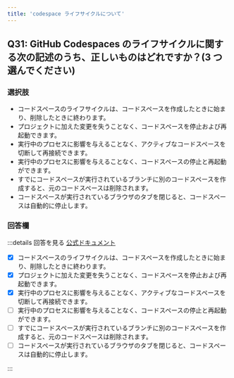 ```yaml
---
title: 'codespace ライフサイクルについて'
---
```


## Q31: GitHub Codespaces のライフサイクルに関する次の記述のうち、正しいものはどれですか？(3 つ選んでください)

### 選択肢

- コードスペースのライフサイクルは、コードスペースを作成したときに始まり、削除したときに終わります。
- プロジェクトに加えた変更を失うことなく、コードスペースを停止および再起動できます。
- 実行中のプロセスに影響を与えることなく、アクティブなコードスペースを切断して再接続できます。
- 実行中のプロセスに影響を与えることなく、コードスペースの停止と再起動ができます。
- すでにコードスペースが実行されているブランチに別のコードスペースを作成すると、元のコードスペースは削除されます。
- コードスペースが実行されているブラウザのタブを閉じると、コードスペースは自動的に停止します。

### 回答欄

:::details 回答を見る
[公式ドキュメント](https://docs.github.com/ja/codespaces/getting-started/understanding-the-codespace-lifecycle)

- [x] コードスペースのライフサイクルは、コードスペースを作成したときに始まり、削除したときに終わります。
- [x] プロジェクトに加えた変更を失うことなく、コードスペースを停止および再起動できます。
- [x] 実行中のプロセスに影響を与えることなく、アクティブなコードスペースを切断して再接続できます。
- [ ] 実行中のプロセスに影響を与えることなく、コードスペースの停止と再起動ができます。
- [ ] すでにコードスペースが実行されているブランチに別のコードスペースを作成すると、元のコードスペースは削除されます。
- [ ] コードスペースが実行されているブラウザのタブを閉じると、コードスペースは自動的に停止します。

:::
